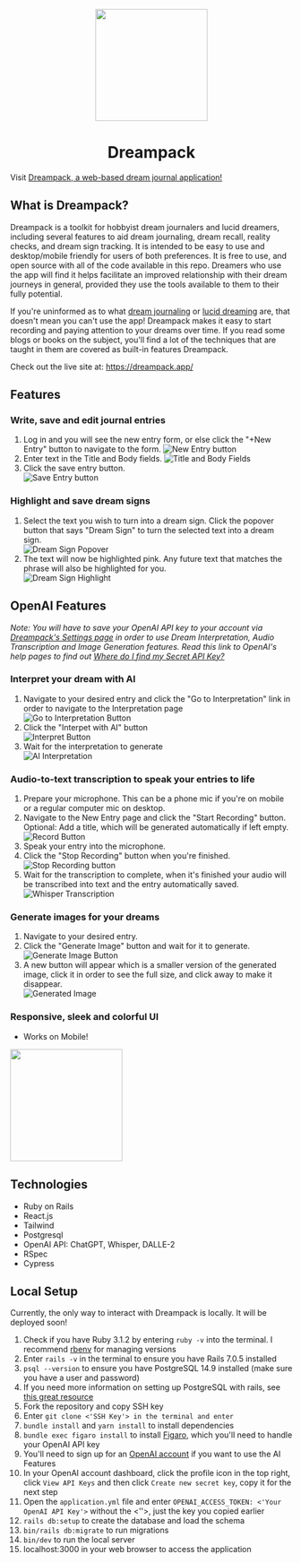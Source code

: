 <p align="center">
    <img height="200" width="200" src="https://raw.githubusercontent.com/reyes-dev/dreampack-pictures/main/logo.png" />
</p>
<h1 align="center">
    Dreampack 
</h1>

Visit [Dreampack, a web-based dream journal application!](https://dreampack.app/)

## What is Dreampack?

Dreampack is a toolkit for hobbyist dream journalers and lucid dreamers, including several features to aid dream journaling, dream recall, reality checks, and dream sign tracking.
It is intended to be easy to use and desktop/mobile friendly for users of both preferences. It is free to use, and open source with all of the code available in this repo.
Dreamers who use the app will find it helps facilitate an improved relationship with their dream journeys in general, provided they use the tools available to them to their
fully potential.

If you're uninformed as to what [dream journaling](https://en.wikipedia.org/wiki/Dream_diary) or [lucid dreaming](https://en.wikipedia.org/wiki/Lucid_dream) are, that
doesn't mean you can't use the app! Dreampack makes it easy to start recording and paying attention to your dreams over time. If you read some blogs or books
on the subject, you'll find a lot of the techniques that are taught in them are covered as built-in features Dreampack.

Check out the live site at: https://dreampack.app/

## Features

### Write, save and edit journal entries
1. Log in and you will see the new entry form, or else click the "+New Entry" button to navigate to the form.
![New Entry button](https://raw.githubusercontent.com/reyes-dev/dreampack-pictures/main/screenshot-20231005-033514Z-selected.png)
2. Enter text in the Title and Body fields.
![Title and Body Fields](https://raw.githubusercontent.com/reyes-dev/dreampack-pictures/main/new_entry_3.png)
3. Click the save entry button. <br />
![Save Entry button](https://raw.githubusercontent.com/reyes-dev/dreampack-pictures/main/new_entry_2.png)

### Highlight and save dream signs
1. Select the text you wish to turn into a dream sign. Click the popover button that says "Dream Sign" to turn the selected text into a dream sign. <br />
![Dream Sign Popover](https://raw.githubusercontent.com/reyes-dev/dreampack-pictures/main/dream_sign_1.png)
2. The text will now be highlighted pink. Any future text that matches the phrase will also be highlighted for you. <br />
![Dream Sign Highlight](https://raw.githubusercontent.com/reyes-dev/dreampack-pictures/main/dream_sign_2.png)

## OpenAI Features
*Note: You will have to save your OpenAI API key to your account via [Dreampack's Settings page](https://dreampack.app/settings) in order to use Dream Interpretation, Audio Transcription and Image Generation features. Read this link to OpenAI's help pages to find out [Where do I find my Secret API Key?](https://help.openai.com/en/articles/4936850-where-do-i-find-my-secret-api-key)*

### Interpret your dream with AI
1. Navigate to your desired entry and click the "Go to Interpretation" link in order to navigate to the Interpretation page <br />
![Go to Interpretation Button](https://raw.githubusercontent.com/reyes-dev/dreampack-pictures/main/ai_interpretation_1.png)
2. Click the "Interpet with AI" button <br />
![Interpret Button](https://raw.githubusercontent.com/reyes-dev/dreampack-pictures/main/ai_interpretation_2.png)
3. Wait for the interpretation to generate <br />
![AI Interpretation](https://raw.githubusercontent.com/reyes-dev/dreampack-pictures/main/ai_interpretation_3.png)

### Audio-to-text transcription to speak your entries to life
1. Prepare your microphone. This can be a phone mic if you're on mobile or a regular computer mic on desktop.
2. Navigate to the New Entry page and click the "Start Recording" button. Optional: Add a title, which will be generated automatically if left empty. <br />
![Record Button](https://raw.githubusercontent.com/reyes-dev/dreampack-pictures/main/whisper_1.png)
3. Speak your entry into the microphone.
4. Click the "Stop Recording" button when you're finished. <br />
![Stop Recording button](https://raw.githubusercontent.com/reyes-dev/dreampack-pictures/main/whisper_2.png)
5. Wait for the transcription to complete, when it's finished your audio will be transcribed into text and the entry automatically saved. <br />
![Whisper Transcription](https://raw.githubusercontent.com/reyes-dev/dreampack-pictures/main/whisper_3.png)

### Generate images for your dreams
1. Navigate to your desired entry.
2. Click the "Generate Image" button and wait for it to generate. <br />
![Generate Image Button](https://raw.githubusercontent.com/reyes-dev/dreampack-pictures/main/dalle_1.png)
3. A new button will appear which is a smaller version of the generated image, click it in order to see the full size, and click away to make it disappear. <br />
![Generated Image](https://raw.githubusercontent.com/reyes-dev/dreampack-pictures/main/dalle_3.png)

### Responsive, sleek and colorful UI
- Works on Mobile! <br />
<img src="https://raw.githubusercontent.com/reyes-dev/dreampack-pictures/main/mobile.png" width="200" />

## Technologies

- Ruby on Rails
- React.js
- Tailwind
- Postgresql
- OpenAI API: ChatGPT, Whisper, DALLE-2
- RSpec
- Cypress

## Local Setup

Currently, the only way to interact with Dreampack is locally. It will be deployed soon!

1. Check if you have Ruby 3.1.2 by entering `ruby -v` into the terminal. I recommend [rbenv](https://github.com/rbenv/rbenv) for managing versions
2. Enter `rails -v` in the terminal to ensure you have Rails 7.0.5 installed
3. `psql --version` to ensure you have PostgreSQL 14.9 installed (make sure you have a user and password)
4. If you need more information on setting up PostgreSQL with rails, see [this great resource](https://www.theodinproject.com/lessons/ruby-on-rails-installing-postgresql)
5. Fork the repository and copy SSH key
6. Enter `git clone <'SSH Key'> in the terminal and enter`
7. `bundle install` and `yarn install` to install dependencies
8. `bundle exec figaro install` to install [Figaro](https://github.com/laserlemon/figaro), which you'll need to handle your OpenAI API key
9. You'll need to sign up for an [OpenAI account](https://platform.openai.com/signup) if you want to use the AI Features
10. In your OpenAI account dashboard, click the profile icon in the top right, click `View API Keys` and then click `Create new secret key`, copy it for the next step
11. Open the `application.yml` file and enter `OPENAI_ACCESS_TOKEN: <'Your OpenAI API Key'>` without the <''>, just the key you copied earlier
12. `rails db:setup` to create the database and load the schema
13. `bin/rails db:migrate` to run migrations
14. `bin/dev` to run the local server
15. localhost:3000 in your web browser to access the application
